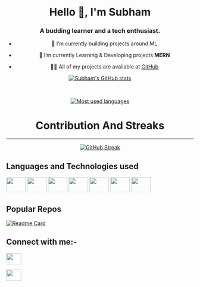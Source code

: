 <h1 align="center">Hello 👋, I'm Subham</h1>
<h3 align="center">A budding learner and a tech enthusiast.</h3>

<div align="center">

- 🔭 I’m currently building projects around ML

- 🌱 I’m currently Learning & Developing projects **MERN**

- 👨‍💻 All of my projects are available at [GitHub](https://github.com/subham-behera)

</div>

<div align="center">

[![Subham's GitHub stats](https://github-readme-stats.vercel.app/api?username=subham-behera&show_icons=true&theme=merko)](https://github.com/subham-behera/github-readme-stats)

<br>

[![Most used languages](https://denvercoder1-github-readme-stats.vercel.app/api/top-langs/?username=subham-behera&langs_count=8&layout=compact&theme=react&hide_border=true&bg_color=1F222E&title_color=F85D7F&icon_color=F8D866&hide=Jupyter%20Notebook,Roff)](https://github.com/ashutosh00710/github-readme-activity-graph")

</div>

<h1 align = "center" >Contribution And Streaks</h1>
<hr>
<div align ="center">

[![GitHub Streak](https://streak-stats.demolab.com?user=subham-behera&theme=highcontrast&hide_border=true)](https://git.io/streak-stats)

</div>

<h2> Languages and Technologies used </h2>

<div>

<img src="https://cdn.jsdelivr.net/gh/devicons/devicon/icons/java/java-original.svg" height="40" width="52"/>

<img src="https://cdn.jsdelivr.net/gh/devicons/devicon/icons/python/python-original.svg" height="40" width="52"/>

<img src="https://cdn.jsdelivr.net/gh/devicons/devicon/icons/c/c-original.svg" height="40" width="52"/>

<img src="https://cdn.jsdelivr.net/gh/devicons/devicon/icons/javascript/javascript-original.svg" height="40" width="52"/>

<img src="https://cdn.jsdelivr.net/gh/devicons/devicon/icons/react/react-original.svg" height="40" width="52"/>

<img src="https://cdn.jsdelivr.net/gh/devicons/devicon/icons/nodejs/nodejs-original.svg" height="40" width="52"/>

<img src="https://cdn.jsdelivr.net/gh/devicons/devicon/icons/flask/flask-original.svg" height="40" width="52"/>

</div>

<h2> Popular Repos </h2>

[![Readme Card](https://github-readme-stats.vercel.app/api/pin/?username=subham-behera&repo=GoAgro)](https://github.com/subham-behera/GoAgro)


<h2 align="left">Connect with me:-</h2>
<p align="left">

<a href="https://www.linkedin.com/in/subham-behera-515310270" target="blank"><img align="center" src="https://github.com/dheereshagrwal/colored-icons/blob/master/public/icons/linkedin/linkedin.svg" height="30" width="40" /></a>

<a href="https://twitter.com/subhambehera_" target="blank"><img align="center" src="https://raw.githubusercontent.com/rahuldkjain/github-profile-readme-generator/master/src/images/icons/Social/twitter.svg" height="30" width="40" /></a>

</p>